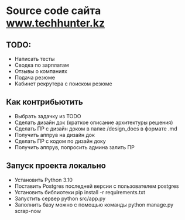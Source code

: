 # Source code сайта www.techhunter.kz

## TODO:
 - Написать тесты
 - Сводка по зарплатам
 - Отзывы о компаниях
 - Подача резюме
 - Кабинет рекрутера с поиском резюме

## Как контрибьютить
 - Выбрать задачку из TODO
 - Сделать дизайн док (краткое описание архитектуры решения)
 - Сделать ПР с дизайн доком в папке /design_docs в формате .md
 - Получить аппрув на дизайн док
 - Сделать ПР с кодом по дизайн доку
 - Получить аппрув, попросить админа залить ПР

## Запуск проекта локально
 - Установить Python 3.10
 - Поставить Postgres последней версии с пользователем postgres
 - Установить библиотеки pip install -r requirements.txt
 - Запустить сервер python src/app.py
 - Заполнить базу можно с помощью команды python manage.py scrap-now

